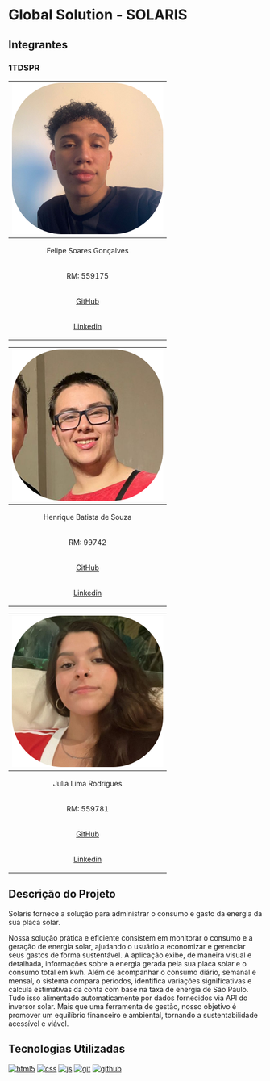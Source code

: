 # Global Solution - SOLARIS

## Integrantes

### 1TDSPR
| ![Imagem 1](img/foto-felipe.png) |
|-------------------------------------------|
| <p align="center">Felipe Soares Gonçalves</p>|
| <p align="center">RM: 559175</p>|
| <p align="center">[GitHub](https://github.com/fiapfelipe)</p>|
| <p align="center">[Linkedin](https://www.linkedin.com/in/felipe-soares-40bb0125b/)</p>|

| ![Imagem 1](img/foto-henrique.png) |
|-------------------------------------------|
| <p align="center">Henrique Batista de Souza</p>|
| <p align="center">RM: 99742</p> |
| <p align="center">[GitHub](https://github.com/rickfiap)</p>|
| <p align="center">[Linkedin](https://www.linkedin.com/in/henriquebatistadev/)</p>|

| ![Imagem 1](img/foto-julia.png) |
|-------------------------------------------|
| <p align="center">Julia Lima Rodrigues</p>|
| <p align="center">RM: 559781</p> |
| <p align="center">[GitHub](https://github.com/juliafiap)</p>|
| <p align="center">[Linkedin](http://www.linkedin.com/in/julia-rodrigues-a12a3924b)</p>|

## Descrição do Projeto
Solaris fornece a solução para administrar o consumo e gasto da energia da sua placa solar.

Nossa solução prática e eficiente consistem em monitorar o consumo e a geração de energia solar, ajudando o usuário a economizar e gerenciar seus gastos de forma sustentável. A aplicação exibe, de maneira visual e detalhada, informações sobre a energia gerada pela sua placa solar e o consumo total em kwh.
Além de acompanhar o consumo diário, semanal e mensal, o sistema compara períodos, identifica variações significativas e calcula estimativas da conta com base na taxa de energia de São Paulo. Tudo isso alimentado automaticamente por dados fornecidos via API do inversor solar. 
Mais que uma ferramenta de gestão, nosso objetivo é promover um equilíbrio financeiro e ambiental, tornando a sustentabilidade acessível e viável.

## Tecnologias Utilizadas

<div style="display: inline_block">
  <a href="#" title="HTML5"><img  alt="html5" src="https://img.shields.io/badge/HTML5-E34F26?style=for-the-badge&logo=html5&logoColor=white" /></a>
  <a href="#" title="CSS3"><img  alt="css" src="https://img.shields.io/badge/CSS3-1572B6?style=for-the-badge&logo=css3&logoColor=white" /></a>
  <a href="#" title="JavaScript"><img  alt="js" src="https://img.shields.io/badge/JavaScript-F7DF1E?style=for-the-badge&logo=javascript&logoColor=black" /></a>
  <a href="#" title="Git"><img alt="git" src="https://img.shields.io/badge/GIT-E44C30?style=for-the-badge&logo=git&logoColor=white"></a>
  <a href="#" title="GitHub"><img alt="github" src="https://img.shields.io/badge/GitHub-100000?style=for-the-badge&logo=github&logoColor=white"></a>
</div>
